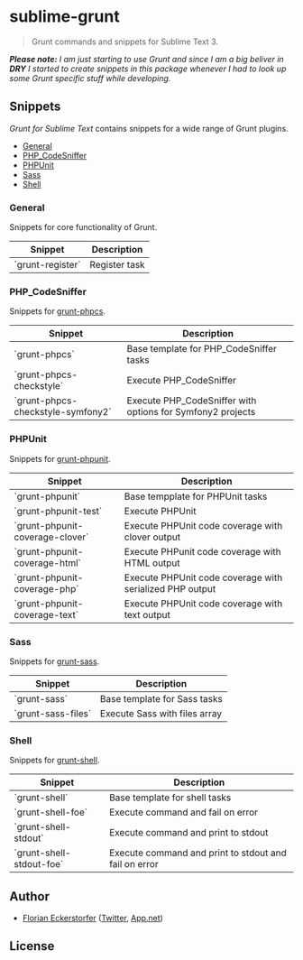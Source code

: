 sublime-grunt
=============

> Grunt commands and snippets for Sublime Text 3.

*__Please note:__ I am just starting to use Grunt and since I am a big beliver in __DRY__ I started to create snippets in this package whenever I had to look up some Grunt specific stuff while developing.*


Snippets
--------

*Grunt for Sublime Text* contains snippets for a wide range of Grunt plugins.

- [General](#general)
- [PHP_CodeSniffer](#php-codesniffer)
- [PHPUnit](#phpunit)
- [Sass](#sass)
- [Shell](#shell)

### General

Snippets for core functionality of Grunt.

<table>
    <thead>
        <tr>
            <th>Snippet</th>
            <th>Description</th>
        </tr>
    </thead>
    <tbody>
        <tr>
            <td>`grunt-register`</td>
            <td>Register task</td>
        </tr>
    </tbody>
</table>

### PHP_CodeSniffer

Snippets for [grunt-phpcs](https://github.com/SaschaGalley/grunt-phpcs).

<table>
    <thead>
        <tr>
            <th>Snippet</th>
            <th>Description</th>
        </tr>
    </thead>
    <tbody>
        <tr>
            <td>`grunt-phpcs`</td>
            <td>Base template for PHP_CodeSniffer tasks</td>
        </tr>
        <tr>
            <td>`grunt-phpcs-checkstyle`</td>
            <td>Execute PHP_CodeSniffer</td>
        </tr>
        <tr>
            <td>`grunt-phpcs-checkstyle-symfony2`</td>
            <td>Execute PHP_CodeSniffer with options for Symfony2 projects</td>
        </tr>
    </tbody>
</table>

### PHPUnit

Snippets for [grunt-phpunit](https://github.com/SaschaGalley/grunt-phpunit).

<table>
    <thead>
        <tr>
            <th>Snippet</th>
            <th>Description</th>
        </tr>
    </thead>
    <tbody>
        <tr>
            <td>`grunt-phpunit`</td>
            <td>Base tempplate for PHPUnit tasks</td>
        </tr>
        <tr>
            <td>`grunt-phpunit-test`</td>
            <td>Execute PHPUnit</td>
        </tr>
        <tr>
            <td>`grunt-phpunit-coverage-clover`</td>
            <td>Execute PHPUnit code coverage with clover output</td>
        </tr>
        <tr>
            <td>`grunt-phpunit-coverage-html`</td>
            <td>Execute PHPunit code coverage with HTML output</td>
        </tr>
        <tr>
            <td>`grunt-phpunit-coverage-php`</td>
            <td>Execute PHPUnit code coverage with serialized PHP output</td>
        </tr>
        <tr>
            <td>`grunt-phpunit-coverage-text`</td>
            <td>Execute PHPUnit code coverage with text output</td>
        </tr>
    </tbody>
</table>

### Sass

Snippets for [grunt-sass](https://github.com/sindresorhus/grunt-sass).

<table>
    <thead>
        <tr>
            <th>Snippet</th>
            <th>Description</th>
        </tr>
    </thead>
    <tbody>
        <tr>
            <td>`grunt-sass`</td>
            <td>Base template for Sass tasks</td>
        </tr>
        <tr>
            <td>`grunt-sass-files`</td>
            <td>Execute Sass with files array</td>
        </tr>
    </tbody>
</table>

### Shell

Snippets for [grunt-shell](https://www.npmjs.org/package/grunt-shell).

<table>
    <thead>
        <tr>
            <th>Snippet</th>
            <th>Description</th>
        </tr>
    </thead>
    <tbody>
        <tr>
            <td>`grunt-shell`</td>
            <td>Base template for shell tasks</td>
        </tr>
        <tr>
            <td>`grunt-shell-foe`</td>
            <td>Execute command and fail on error</td>
        </tr>
        <tr>
            <td>`grunt-shell-stdout`</td>
            <td>Execute command and print to stdout</td>
        </tr>
        <tr>
            <td>`grunt-shell-stdout-foe`</td>
            <td>Execute command and print to stdout and fail on error</td>
        </tr>
    </tbody>
</table>


Author
------

- [Florian Eckerstorfer](http://florian.ec) ([Twitter](http://twitter.com/Florian_), [App.net](http://app.net/florian))


License
-------

